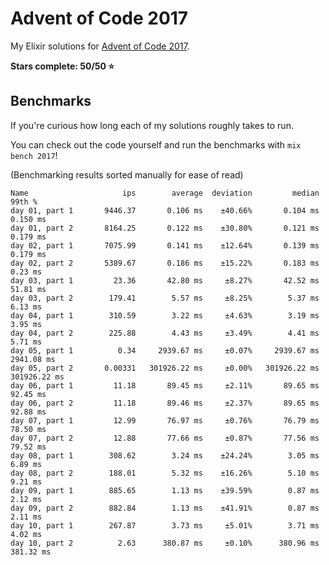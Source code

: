 # Advent of Code 2017

My Elixir solutions for [Advent of Code 2017](https://adventofcode.com/2017).

**Stars complete: 50/50 :star:**

## Benchmarks

If you're curious how long each of my solutions roughly takes to run.

You can check out the code yourself and run the benchmarks with `mix bench 2017`!

(Benchmarking results sorted manually for ease of read)

```
Name                     ips        average  deviation         median         99th %
day 01, part 1       9446.37       0.106 ms    ±40.66%       0.104 ms       0.150 ms
day 01, part 2       8164.25       0.122 ms    ±30.80%       0.121 ms       0.179 ms
day 02, part 1       7075.99       0.141 ms    ±12.64%       0.139 ms       0.179 ms
day 02, part 2       5389.67       0.186 ms    ±15.22%       0.183 ms        0.23 ms
day 03, part 1         23.36       42.80 ms     ±8.27%       42.52 ms       51.81 ms
day 03, part 2        179.41        5.57 ms     ±8.25%        5.37 ms        6.13 ms
day 04, part 1        310.59        3.22 ms     ±4.63%        3.19 ms        3.95 ms
day 04, part 2        225.88        4.43 ms     ±3.49%        4.41 ms        5.71 ms
day 05, part 1          0.34     2939.67 ms     ±0.07%     2939.67 ms     2941.08 ms
day 05, part 2       0.00331   301926.22 ms     ±0.00%   301926.22 ms   301926.22 ms
day 06, part 1         11.18       89.45 ms     ±2.11%       89.65 ms       92.45 ms
day 06, part 2         11.18       89.46 ms     ±2.37%       89.65 ms       92.88 ms
day 07, part 1         12.99       76.97 ms     ±0.76%       76.79 ms       78.50 ms
day 07, part 2         12.88       77.66 ms     ±0.87%       77.56 ms       79.52 ms
day 08, part 1        308.62        3.24 ms    ±24.24%        3.05 ms        6.89 ms
day 08, part 2        188.01        5.32 ms    ±16.26%        5.10 ms        9.21 ms
day 09, part 1        885.65        1.13 ms    ±39.59%        0.87 ms        2.12 ms
day 09, part 2        882.84        1.13 ms    ±41.91%        0.87 ms        2.11 ms
day 10, part 1        267.87        3.73 ms     ±5.01%        3.71 ms        4.02 ms
day 10, part 2          2.63      380.87 ms     ±0.10%      380.96 ms      381.32 ms
```
